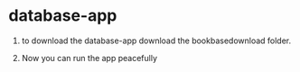 # database-app
1. to download the database-app download the bookbasedownload folder.

2. Now you can run the app peacefully
